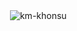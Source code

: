 <p>&nbsp;<img align="center" src="https://github-readme-stats.vercel.app/api?username=km-khonsu&show_icons=true&locale=en" alt="km-khonsu" /></p>
